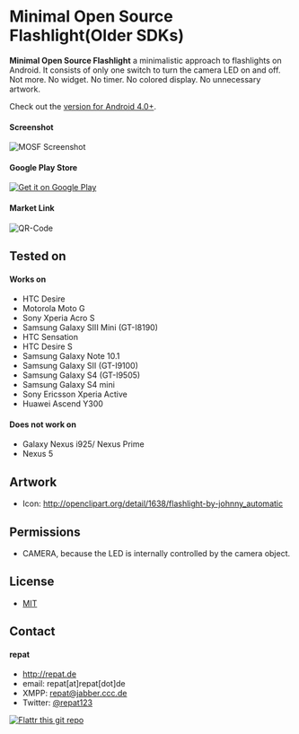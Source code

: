 Minimal Open Source Flashlight(Older SDKs)
======
**Minimal Open Source Flashlight** a minimalistic approach to flashlights on Android. It consists of only one switch to turn the camera LED on and off. Not more. No widget. No timer. No colored display. No unnecessary artwork.

Check out the [version for Android 4.0+](http://github.com/repat/mosf).

#### Screenshot
![MOSF Screenshot](http://repat.de/Bilder/mosf-older-sdks-screenshot.png "MOSF Screenshot")

#### Google Play Store
[![Get it on Google Play](https://developer.android.com/images/brand/en_generic_rgb_wo_45.png)](https://play.google.com/store/apps/details?id=de.repat.mosf)

#### Market Link
![QR-Code](http://repat.de/Bilder/qrcode-mosf.png)

## Tested on
#### Works on
* HTC Desire
* Motorola Moto G
* Sony Xperia Acro S
* Samsung Galaxy SIII Mini (GT-I8190)
* HTC Sensation
* HTC Desire S
* Samsung Galaxy Note 10.1
* Samsung Galaxy SII (GT-I9100)
* Samsung Galaxy S4 (GT-I9505)
* Samsung Galaxy S4 mini
* Sony Ericsson Xperia Active
* Huawei Ascend Y300

#### Does not work on
* Galaxy Nexus i925/ Nexus Prime
* Nexus 5

## Artwork
* Icon: http://openclipart.org/detail/1638/flashlight-by-johnny_automatic

## Permissions
* CAMERA, because the LED is internally controlled by the camera object.

## License 
* [MIT](http://opensource.org/licenses/MIT)

## Contact
#### repat
* http://repat.de
* email: repat[at]repat[dot]de
* XMPP: repat@jabber.ccc.de
* Twitter: [@repat123](https://twitter.com/repat123 "repat123 on twitter")

[![Flattr this git repo](http://api.flattr.com/button/flattr-badge-large.png)](https://flattr.com/submit/auto?user_id=repat&url=https://github.com/repat/mosf&title=mosf&language=&tags=github&category=software) 

